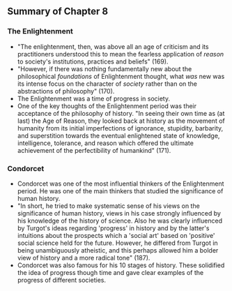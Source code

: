 ## Summary of Chapter 8
### The Enlightenment 
* "The enlightenment, then, was above all an age of criticism and its practitioners understood this to mean the fearless application of *reason* to society's institutions, practices and beliefs" (169).
* "However, if there was nothing fundamentally new about the philosophical *foundations* of Enlightenment thought, what *was* new was its intense focus on the character of *society* rather than on the abstractions of philosophy" (170). 
* The Enlightenment was a time of progress in society.
* One of the key thoughts of the Enlightenment period was their acceptance of the philosophy of history. "In seeing their own time as (at last) the Age of Reason, they looked back at history as the movement of humanity from its initial imperfections of ignorance, stupidity, barbarity, and superstition towards the eventual enlightened state of knowledge, intelligence, tolerance, and reason which offered the ultimate achievement of the perfectibility of humankind" (171). 

### Condorcet
* Condorcet was one of the most influential thinkers of the Enlightenment period. He was one of the main thinkers that studied the significance of human history.
* "In short, he tried to make systematic sense of his views on the significance of human history, views in his case strongly influenced by his knowledge of the history of science. Also he was clearly influenced by Turgot's ideas regarding 'progress' in history and by the latter's intuitions about the prospects which a 'social art' based on 'positive' social science held for the future. However, he differed from Turgot in being unambiguously atheistic, and this perhaps allowed him a bolder view of history and a more radical tone" (187). 
* Condorcet was also famous for his 10 stages of history. These solidified the idea of progress though time and gave clear examples of the progress of different societies. 
